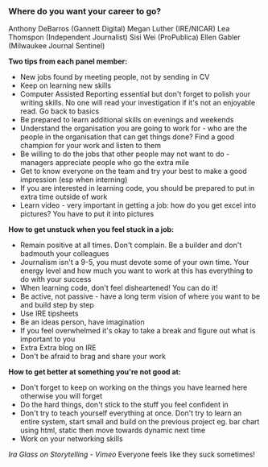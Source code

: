 ### Where do you want your career to go?

Anthony DeBarros (Gannett Digital)
Megan Luther (IRE/NICAR)
Lea Thomspon (Independent Journalist)
Sisi Wei (ProPublica)
Ellen Gabler (Milwaukee Journal Sentinel)

**Two tips from each panel member:**

* New jobs found by meeting people, not by sending in CV
* Keep on learning new skills
* Computer Assisted Reporting essential but don't forget to polish your writing skills. No one will read your investigation if it's not an enjoyable read. Go back to basics
* Be prepared to learn additional skills on evenings and weekends
* Understand the organisation you are going to work for - who are the people in the organisation that can get things done? Find a good champion for your work and listen to them
* Be willing to do the jobs that other people may not want to do - managers appreciate people who go the extra mile
* Get to know everyone on the team and try your best to make a good impression (esp when interning)
* If you are interested in learning code, you should be prepared to put in extra time outside of work
* Learn video - very important in getting a job: how do you get excel into pictures? You have to put it into pictures

**How to get unstuck when you feel stuck in a job:**

* Remain positive at all times. Don't complain. Be a builder and don't badmouth your colleagues
* Journalism isn't a 9-5, you must devote some of your own time. Your energy level and how much you want to work at this has everything to do with your success
* When learning code, don't feel disheartened! You can do it!
* Be active, not passive - have a long term vision of where you want to be and build step by step
* Use IRE tipsheets
* Be an ideas person, have imagination
* If you feel overwhelmed it's okay to take a break and figure out what is important to you
* Extra Extra blog on IRE
* Don't be afraid to brag and share your work

**How to get better at something you're not good at:**

* Don't forget to keep on working on the things you have learned here otherwise you will forget
* Do the hard things, don't stick to the stuff you feel confident in
* Don't try to teach yourself everything at once. Don't try to learn an entire system, start small and build on the previous project eg. bar chart using html, static then move towards dynamic next time
* Work on your networking skills

*Ira Glass on Storytelling - Vimeo*
Everyone feels like they suck sometimes!
